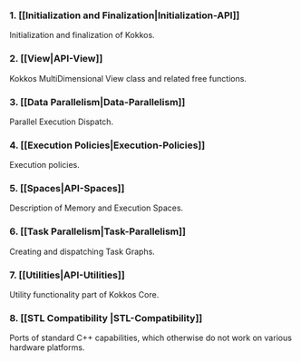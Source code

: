 ### 1. **[[Initialization and Finalization|Initialization-API]]**
Initialization and finalization of Kokkos. 
### 2. **[[View|API-View]]**
Kokkos MultiDimensional View class and related free functions. 
### 3. **[[Data Parallelism|Data-Parallelism]]**
Parallel Execution Dispatch.
### 4. **[[Execution Policies|Execution-Policies]]**
Execution policies.
### 5. **[[Spaces|API-Spaces]]**
Description of Memory and Execution Spaces.
### 6. **[[Task Parallelism|Task-Parallelism]]**
Creating and dispatching Task Graphs.
### 7. **[[Utilities|API-Utilities]]**
Utility functionality part of Kokkos Core.
### 8. **[[STL Compatibility |STL-Compatibility]]**
Ports of standard C++ capabilities, which otherwise do not work on various hardware platforms. 